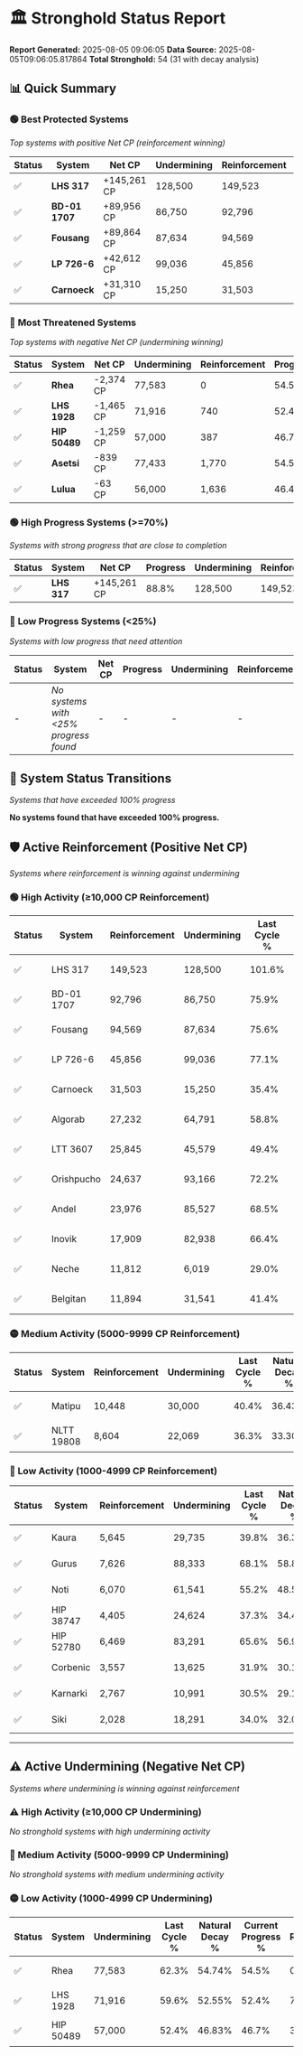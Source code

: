 # 🏛️ Stronghold Status Report

**Report Generated:** 2025-08-05 09:06:05
**Data Source:** 2025-08-05T09:06:05.817864
**Total Stronghold:** 54 (31 with decay analysis)

## 📊 Quick Summary

### 🟢 **Best Protected Systems**
*Top systems with positive Net CP (reinforcement winning)*

| Status | System | Net CP | Undermining | Reinforcement | Progress |
|--------|--------|--------|-------------|---------------|----------|
| ✅ | **LHS 317** | +145,261 CP | 128,500 | 149,523 | 88.8% |
| ✅ | **BD-01 1707** | +89,956 CP | 86,750 | 92,796 | 67.2% |
| ✅ | **Fousang** | +89,864 CP | 87,634 | 94,569 | 66.8% |
| ✅ | **LP 726-6** | +42,612 CP | 99,036 | 45,856 | 67.2% |
| ✅ | **Carnoeck** | +31,310 CP | 15,250 | 31,503 | 33.9% |

### 🔴 **Most Threatened Systems**
*Top systems with negative Net CP (undermining winning)*

| Status | System | Net CP | Undermining | Reinforcement | Progress |
|--------|--------|--------|-------------|---------------|----------|
| ✅ | **Rhea** | -2,374 CP | 77,583 | 0 | 54.5% |
| ✅ | **LHS 1928** | -1,465 CP | 71,916 | 740 | 52.4% |
| ✅ | **HIP 50489** | -1,259 CP | 57,000 | 387 | 46.7% |
| ✅ | **Asetsi** | -839 CP | 77,433 | 1,770 | 54.5% |
| ✅ | **Lulua** | -63 CP | 56,000 | 1,636 | 46.4% |

### 🟢 **High Progress Systems (>=70%)**
*Systems with strong progress that are close to completion*

| Status | System | Net CP | Progress | Undermining | Reinforcement |
|--------|--------|--------|----------|-------------|---------------|
| ✅ | **LHS 317** | +145,261 CP | 88.8% | 128,500 | 149,523 |

### 🔴 **Low Progress Systems (<25%)**
*Systems with low progress that need attention*

| Status | System | Net CP | Progress | Undermining | Reinforcement |
|--------|--------|--------|----------|-------------|---------------|
| - | *No systems with <25% progress found* | - | - | - | - |
## 🔄 System Status Transitions
*Systems that have exceeded 100% progress*

**No systems found that have exceeded 100% progress.**

## 🛡️ Active Reinforcement (Positive Net CP)
*Systems where reinforcement is winning against undermining*

### 🟢 High Activity (≥10,000 CP Reinforcement)

| Status | System | Reinforcement | Undermining | Last Cycle % | Natural Decay % | Current Progress % | Current CP | Net CP | Activity |
|--------|--------|---------------|-------------|--------------|-----------------|-------------------|------------|--------|----------|
| ✅ | LHS 317 | 149,523 | 128,500 | 101.6% | 74.27% | 88.8% | 888,000 | +145,261 | 🟢 High Reinforcement |
| ✅ | BD-01 1707 | 92,796 | 86,750 | 75.9% | 58.20% | 67.2% | 672,000 | +89,956 | 🟢 High Reinforcement |
| ✅ | Fousang | 94,569 | 87,634 | 75.6% | 57.81% | 66.8% | 667,999 | +89,864 | 🟢 High Reinforcement |
| ✅ | LP 726-6 | 45,856 | 99,036 | 77.1% | 62.94% | 67.2% | 672,000 | +42,612 | 🟢 High Reinforcement |
| ✅ | Carnoeck | 31,503 | 15,250 | 35.4% | 30.77% | 33.9% | 338,999 | +31,310 | 🟢 High Reinforcement |
| ✅ | Algorab | 27,232 | 64,791 | 58.8% | 49.78% | 52.3% | 523,000 | +25,207 | 🟢 High Reinforcement |
| ✅ | LTT 3607 | 25,845 | 45,579 | 49.4% | 42.36% | 44.8% | 447,999 | +24,410 | 🟢 High Reinforcement |
| ✅ | Orishpucho | 24,637 | 93,166 | 72.2% | 60.73% | 62.9% | 629,000 | +21,715 | 🟢 High Reinforcement |
| ✅ | Andel | 23,976 | 85,527 | 68.5% | 57.77% | 59.9% | 599,000 | +21,275 | 🟢 High Reinforcement |
| ✅ | Inovik | 17,909 | 82,938 | 66.4% | 56.61% | 58.1% | 581,000 | +14,884 | 🟢 High Reinforcement |
| ✅ | Neche | 11,812 | 6,019 | 29.0% | 27.21% | 28.4% | 284,000 | +11,915 | 🟢 High Reinforcement |
| ✅ | Belgitan | 11,894 | 31,541 | 41.4% | 37.08% | 38.2% | 382,000 | +11,239 | 🟢 High Reinforcement |

### 🟡 Medium Activity (5000-9999 CP Reinforcement)

| Status | System | Reinforcement | Undermining | Last Cycle % | Natural Decay % | Current Progress % | Current CP | Net CP | Activity |
|--------|--------|---------------|-------------|--------------|-----------------|-------------------|------------|--------|----------|
| ✅ | Matipu | 10,448 | 30,000 | 40.4% | 36.43% | 37.4% | 374,000 | +9,710 | 🟡 Medium Reinforcement |
| ✅ | NLTT 19808 | 8,604 | 22,069 | 36.3% | 33.30% | 34.1% | 341,000 | +7,955 | 🟡 Medium Reinforcement |

### 🔴 Low Activity (1000-4999 CP Reinforcement)

| Status | System | Reinforcement | Undermining | Last Cycle % | Natural Decay % | Current Progress % | Current CP | Net CP | Activity |
|--------|--------|---------------|-------------|--------------|-----------------|-------------------|------------|--------|----------|
| ✅ | Kaura | 5,645 | 29,735 | 39.8% | 36.31% | 36.8% | 368,000 | +4,879 | 🔵 Low Reinforcement |
| ✅ | Gurus | 7,626 | 88,333 | 68.1% | 58.82% | 59.3% | 593,000 | +4,758 | 🔵 Low Reinforcement |
| ✅ | Noti | 6,070 | 61,541 | 55.2% | 48.57% | 49.0% | 490,000 | +4,268 | 🔵 Low Reinforcement |
| ✅ | HIP 38747 | 4,405 | 24,624 | 37.3% | 34.40% | 34.8% | 348,000 | +3,961 | 🔵 Low Reinforcement |
| ✅ | HIP 52780 | 6,469 | 83,291 | 65.6% | 56.91% | 57.3% | 573,000 | +3,852 | 🔵 Low Reinforcement |
| ✅ | Corbenic | 3,557 | 13,625 | 31.9% | 30.16% | 30.5% | 305,000 | +3,449 | 🔵 Low Reinforcement |
| ✅ | Karnarki | 2,767 | 10,991 | 30.5% | 29.13% | 29.4% | 294,000 | +2,716 | 🔵 Low Reinforcement |
| ✅ | Siki | 2,028 | 18,291 | 34.0% | 32.01% | 32.2% | 322,000 | +1,907 | 🔵 Low Reinforcement |


---

## ⚠️ Active Undermining (Negative Net CP)
*Systems where undermining is winning against reinforcement*

### ⚠️ High Activity (≥10,000 CP Undermining)

*No stronghold systems with high undermining activity*

### 🔶 Medium Activity (5000-9999 CP Undermining)

*No stronghold systems with medium undermining activity*

### 🟡 Low Activity (1000-4999 CP Undermining)

| Status | System | Undermining | Last Cycle % | Natural Decay % | Current Progress % | Reinforcement | Current CP | Net CP | Activity |
|--------|--------|-------------|--------------|-----------------|-------------------|---------------|------------|--------|----------|
| ✅ | Rhea | 77,583 | 62.3% | 54.74% | 54.5% | 0 | 545,000 | -2,374 | 🟡 Low Undermining |
| ✅ | LHS 1928 | 71,916 | 59.6% | 52.55% | 52.4% | 740 | 524,000 | -1,465 | 🟡 Low Undermining |
| ✅ | HIP 50489 | 57,000 | 52.4% | 46.83% | 46.7% | 387 | 467,000 | -1,259 | 🟡 Low Undermining |
